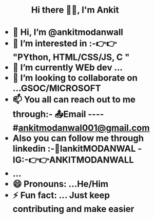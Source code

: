 <h1 align ="center">Hi there 👋🏻, I'm Ankit  <h1>

- 👋 Hi, I’m @ankitmodanwall
- 👀 I’m interested in :-👉👉 "PYthon, HTML/CSS/JS, C "
- 🌱 I’m currently WEb dev ...
- 💞️ I’m looking to collaborate on ...GSOC/MICROSOFT
- 📫 You all can reach out to me through:- 📤Email ---- #ankitmodanwal001@gmail.com
- Also you can follow me through linkedin :-📩IankitMODANWAL
-IG:-👉👉ANKITMODANWALL
-   ...
- 😄 Pronouns: ...He/Him
- ⚡ Fun fact: ... Just keep contributing and make easier 

<!---
ankitmodanwall/ankitmodanwall is a ✨ special ✨ repository because its `README.md` (this file) appears on your GitHub profile.
You can click the Preview link to take a look at your changes.
--->

